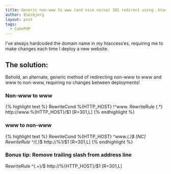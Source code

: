 ```yaml
---
title: Generic non-www to www (and vice versa) 301 redirect using .htaccess
author: Biesbjerg
layout: post
tags:
  - CakePHP
---
```


I&#8217;ve always hardcoded the domain name in my htaccess&#8217;es, requiring me to make changes each time I deploy a new website.

## The solution:

Behold, an alternate, generic method of redirecting non-www to www and www to non-www, requiring no changes between deployments!

### Non-www to www

{% highlight text %}
RewriteCond %{HTTP_HOST} !^www\.
RewriteRule (.*) http://www.%{HTTP_HOST}/$1 [R=301,L]
{% endhighlight %}

### www to non-www

{% highlight text %}
RewriteCond %{HTTP_HOST} ^www\.(.*)$ [NC]
RewriteRule ^/(.*)$ http://%1/$1 [R=301,L]
{% endhighlight %}

### Bonus tip: Remove trailing slash from address line

RewriteRule ^(.+)/$ http://%{HTTP_HOST}/$1 [R=301,L]
